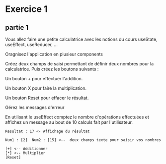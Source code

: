 # Exercice 1

## partie 1

Vous allez faire une petite calculatrice avec les notions du cours useState, useEffect, useReducer, ...

Oragnisez l'application en plusieur components

Créez deux champs de saisi permettant de définir deux nombres pour la calculatrice. Puis créez les boutons suivants :

Un bouton + pour effectuer l'addition.

Un bouton X pour faire la multiplication.

Un bouton Reset pour effacer le résultat.

Gérez les messages d'erreur

En utilisant le useEffect comptez le nombre d'opérations effectuées et affichez un message au bout de 10 calculs fait par l'utilisateur.


```
Resultat : 17 <- Affichage du résultat

Num1 : [2]  Num2 : [15] <--  deux champs texte pour saisir vos nombres

[+] <-- Additionner
[*] <-- Multiplier
[Reset]
```